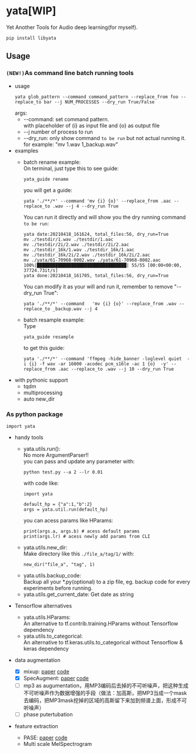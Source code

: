 # yata[WIP]
Yet Another Tools for Audio deep learning(for myself).
```
pip install libyata
```
## Usage
### ```(NEW!)```As command line batch running tools
- usage
  ```
  yata glob_pattern --command command_pattern --replace_from foo --replace_to bar --j NUM_PROCESSES --dry_run True/False
  ```
  args:
  - --command: set command pattern.  
    with placeholder of {i} as input file and {o} as output file
  - --j number of process to run
  - --dry_run: only show command ```to be run``` but not actual running it.  
    for example: "mv 1.wav 1_backup.wav"
- examples
  - batch rename example:  
    On terminal, just type this to see guide:
    ```
    yata_guide rename
    ```
    you will get a guide:
    ```
    yata './**/*' --command 'mv {i} {o}' --replace_from .aac --replace_to .wav --j 4 --dry_run True
    ```
    You can run it directly and will show you the dry running command ```to be run```:
    ```
    yata date:20210418_161624, total_files:56, dry_run=True
    mv ./testdir/1.wav ./testdir/1.aac
    mv ./testdir/2i/2.wav ./testdir/2i/2.aac
    mv ./testdir_16k/1.wav ./testdir_16k/1.aac
    mv ./testdir_16k/2i/2.wav ./testdir_16k/2i/2.aac
    mv ./yata/61-70968-0002.wav ./yata/61-70968-0002.aac
    100%|██████████████████████████████████| 55/55 [00:00<00:00, 37724.73it/s]
    yata done:20210418_161705, total_files:56, dry_run=True
    ```
    You can modify it as your will and run it, remember to remove "--dry_run True":
    ```
    yata './**/*' --command   'mv {i} {o}' --replace_from .wav --replace_to _backup.wav --j 4
    ```

  - batch resample example:  
    Type
    ```
    yata_guide resample
    ```
    to get this guide:
    ```
    yata './**/*' --command 'ffmpeg -hide_banner -loglevel quiet  -i {i} -f wav -ar 16000 -acodec pcm_s16le -ac 1 {o}  -y' --replace_from .aac --replace_to .wav --j 10 --dry_run True
    ```
- with pythonic support
  - tqdm
  - multiprocessing
  - auto new_dir
### As python package
```
import yata
```
- handy tools
    - yata.utils.run():  
      No more ArgumentParser!!   
      you can pass and update any parameter with:
      ```
      python test.py --a 2 --lr 0.01
      ```
      with code like:
      ```
      import yata
      
      default_hp = {"a":1,"b":2}
      args = yata.util.run(default_hp)
      ```
      you can acess params like HParams:
      ```
      print(args.a, args.b) # acess default params
      print(args.lr) # acess newly add params from CLI
      ```
    - yata.utils.new_dir:   
        Make directory like this `./file_a/tag/1/` with:
        ```
        new_dir("file_a", "tag", 1)
        ```
    - yata.utils.backup_code:  
        Backup all your \*.py(optional) to a zip file, eg. backup code for every experiments before running.
    - yata.utils.get_current_date: Get date as string
    

- Tensorflow alternatives
    - yata.utils.HParams:   
      An alternative to tf.contrib.training.HParams without Tensorflow dependency
    - yata.utils.to_categorical:   
      An alternative to tf.keras.utils.to_categorical without Tensorflow & keras dependency
- data augmentation
  - [x] mixup: [paper](https://arxiv.org/abs/1710.09412) [code](https://github.com/hongyi-zhang/mixup)
  - [x] SpecAugment: [paper](https://arxiv.org/abs/1904.08779) [code](https://github.com/DemisEom/SpecAugment)
  - [ ] mp3 as augumentation，用MP3编码后去掉的不可听噪声，把这种生成不可听噪声作为数据增强的手段（做法：加高斯，把MP3当成一个mask去编码，把MP3mask挖掉的区域的高斯留下来加到频谱上面，形成不可听噪声）
  - [ ] phase putertubation
- feature extraction
  - PASE: [paper](https://arxiv.org/abs/2001.09239) [code](https://github.com/santi-pdp/pase)
  - Multi scale MelSpectrogram
